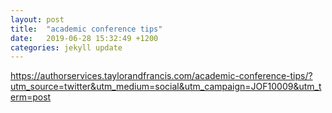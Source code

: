 ```yaml
---
layout: post
title:  "academic conference tips"
date:   2019-06-28 15:32:49 +1200
categories: jekyll update
---
```

https://authorservices.taylorandfrancis.com/academic-conference-tips/?utm_source=twitter&utm_medium=social&utm_campaign=JOF10009&utm_term=post
